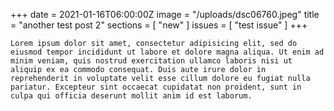 +++
date = 2021-01-16T06:00:00Z
image = "/uploads/dsc06760.jpeg"
title = "another test post 2"
sections = [ "new" ]
issues = [ "test issue" ]
+++

`Lorem ipsum dolor sit amet, consectetur adipisicing elit, sed do eiusmod tempor incididunt ut labore et dolore magna aliqua. Ut enim ad minim veniam, quis nostrud exercitation ullamco laboris nisi ut aliquip ex ea commodo consequat. Duis aute irure dolor in reprehenderit in voluptate velit esse cillum dolore eu fugiat nulla pariatur. Excepteur sint occaecat cupidatat non proident, sunt in culpa qui officia deserunt mollit anim id est laborum.`
